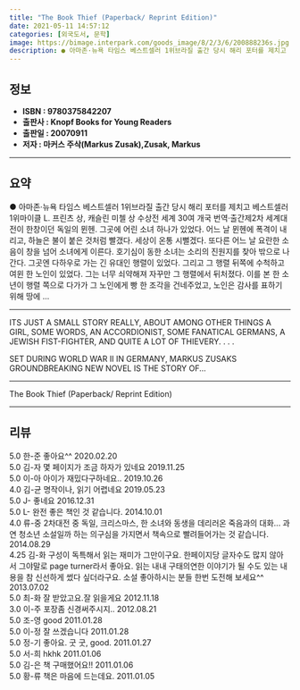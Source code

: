 ```yaml
---
title: "The Book Thief (Paperback/ Reprint Edition)"
date: 2021-05-11 14:57:12
categories: [외국도서, 문학]
image: https://bimage.interpark.com/goods_image/8/2/3/6/200888236s.jpg
description: ● 아마존·뉴욕 타임스 베스트셀러 1위브라질 출간 당시 해리 포터를 제치고 베스트셀러 1위마이클 L. 프린츠 상, 캐슬린 미첼 상 수상전 세계 30여 개국 번역·출간제2차 세계대전이 한창이던 독일의 뮌헨. 그곳에 어린 소녀 하나가 있었다. 어느 날 뮌헨에 폭격이 내리고, 하늘은 불이
---
```


## **정보**

- **ISBN : 9780375842207**
- **출판사 : Knopf Books for Young Readers**
- **출판일 : 20070911**
- **저자 : 마커스 주삭(Markus Zusak),Zusak, Markus**

------



## **요약**

●  아마존·뉴욕 타임스 베스트셀러 1위브라질 출간 당시 해리 포터를 제치고 베스트셀러 1위마이클 L. 프린츠 상, 캐슬린 미첼 상 수상전 세계 30여 개국 번역·출간제2차 세계대전이 한창이던 독일의 뮌헨. 그곳에 어린 소녀 하나가 있었다. 어느 날 뮌헨에 폭격이 내리고, 하늘은 불이 붙은 것처럼 빨갰다. 세상이 온통 시뻘겠다. 또다른 어느 날 요란한 소음이 창을 넘어 소녀에게 이른다. 호기심이 동한 소녀는 소리의 진원지를 찾아 밖으로 나간다. 그곳엔 다하우로 가는 긴 유대인 행렬이 있었다. 그리고 그 행렬 뒤쪽에 수척하고 여윈 한 노인이 있었다. 그는 너무 쇠약해져 자꾸만 그 행렬에서 뒤처졌다. 이를 본 한 소년이 행렬 쪽으로 다가가 그 노인에게 빵 한 조각을 건네주었고, 노인은 감사를 표하기 위해 땅에 ...

------

ITS JUST A SMALL STORY REALLY, ABOUT AMONG OTHER THINGS A GIRL, SOME WORDS, AN ACCORDIONIST, SOME FANATICAL GERMANS, A JEWISH FIST-FIGHTER, AND QUITE A LOT OF THIEVERY. . . .

SET DURING WORLD WAR II IN GERMANY, MARKUS ZUSAKS GROUNDBREAKING NEW NOVEL IS THE STORY OF... 

------


The Book Thief (Paperback/ Reprint Edition) 

------


## **리뷰** 

5.0 한-준 좋아요^^ 2020.02.20 <br/>5.0 김-자 몇 페이지가 조금 하자가 있네요 2019.11.25 <br/>5.0 이-아 아이가 재밌다구하네요.. 2019.10.26 <br/>4.0 김-균 명작이나, 읽기 어렵네요 2019.05.23 <br/>5.0 J- 좋네요 2016.12.31 <br/>5.0 L- 완전 좋은 책인 것 같습니다. 2014.10.01 <br/>4.0 류-중 2차대전 중 독일, 크리스마스, 한 소녀와 동생을 데리러온 죽음과의 대화... 과연 청소년 소설일까 하는 의구심을 가지면서 책속으로 빨려들어가는 것 같습니다. 2014.08.29 <br/>4.25 김-화 구성이 독특해서 읽는 재미가 그만이구요. 한페이지당 글자수도 많지 않아서 그야말로 page turner라서 좋아요. 읽는 내내 구태의연한 이야기가 될 수도 있는 내용을 참 신선하게 썼다 싶더라구요. 소설 좋아하시는 분들 한번 도전해 보세요^^ 2013.07.02 <br/>5.0 최-화 잘 받았고요.잘 읽을게요 2012.11.18 <br/>3.0 이-주 포장좀 신경써주시지.. 2012.08.21 <br/>5.0 조-영 good 2011.01.28 <br/>5.0 이-정 잘 쓰겠습니다 2011.01.28 <br/>5.0 정-기 좋아요. 굿 굿, good. 2011.01.27 <br/>5.0 서-희 hkhk 2011.01.06 <br/>5.0 김-은 책 구매했어요!! 2011.01.06 <br/>5.0 황-류 책은 마음에 드는데요. 2011.01.05 <br/>